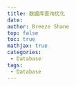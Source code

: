 ```yaml
---
title: 数据库查询优化
date: 
author: Breeze Shane
top: false
toc: true
mathjax: true
categories: 
 - Database
tags: 
 - Database
---
```


